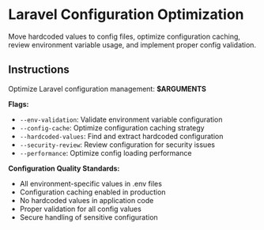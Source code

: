# Laravel Configuration Optimization

Move hardcoded values to config files, optimize configuration caching, review environment variable usage, and implement proper config validation.

## Instructions

Optimize Laravel configuration management: **$ARGUMENTS**

**Flags:**
- `--env-validation`: Validate environment variable configuration
- `--config-cache`: Optimize configuration caching strategy
- `--hardcoded-values`: Find and extract hardcoded configuration
- `--security-review`: Review configuration for security issues
- `--performance`: Optimize config loading performance

**Configuration Quality Standards:**
- All environment-specific values in .env files
- Configuration caching enabled in production
- No hardcoded values in application code
- Proper validation for all config values
- Secure handling of sensitive configuration
